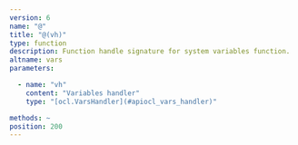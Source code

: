 ```yaml
---
version: 6
name: "@"
title: "@(vh)"
type: function
description: Function handle signature for system variables function.
altname: vars
parameters:

  - name: "vh"
    content: "Variables handler"
    type: "[ocl.VarsHandler](#apiocl_vars_handler)"

methods: ~
position: 200
---
```


